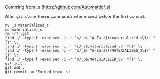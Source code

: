 Comming from _s (https://github.com/Automattic/_s)

After `git clone`, these commands where used before the first commit:

```
mv _s materialized_s
cd materialized_s
rm -rf .git
find ./ -type f -exec sed -i -r 's/_s([^A-Za-z])/materialized_s\1/' "{}" \;
find ./ -type f -exec sed -i -r 's/_s$/materialized_s/' "{}" \;
find ./ -type f -exec sed -i -r 's/_S([^A-Za-z])/MATERIALIZED_S\1/' "{}" \;
find ./ -type f -exec sed -i -r 's/_S$/MATERIALIZED_S/' "{}" \;
git init .
git add .
git commit -m 'Forked from _s'
```

